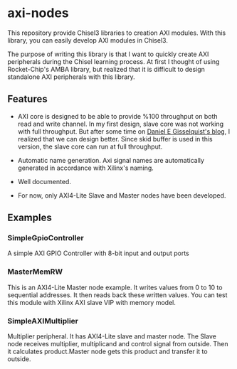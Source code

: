 # axi-nodes

This repository provide Chisel3 libraries to creation AXI modules. 
With this library, you can easily develop AXI modules in Chisel3. 

The purpose of writing this library is that I want to quickly create AXI peripherals during the Chisel learning process. At first I thought of using Rocket-Chip's AMBA library, but realized that it is difficult to design standalone AXI peripherals with this library. 

## Features

* AXI core is designed to be able to provide %100 throughput on both read and write channel. In my first design, slave core was not working with full throughput. But after some time on [Daniel E Gisselquist's blog](https://zipcpu.com/), I realized that we can design better. Since skid buffer is used in this version, the slave core can run at full throughput.
  
* Automatic name generation. Axi signal names are automatically generated in accordance with Xilinx's naming.

* Well documented. 

* For now, only AXI4-Lite Slave and Master nodes have been developed.


## Examples

### SimpleGpioController
A simple AXI GPIO Controller with 8-bit input and output ports

### MasterMemRW
This is an AXI4-Lite Master node example.
It writes values from 0 to 10 to sequential addresses. It then reads back these written values. You can test this module with Xilinx AXI slave VIP with memory model.

### SimpleAXIMultiplier
Multiplier peripheral. It has AXI4-Lite slave and master node. The Slave node receives multiplier, multiplicand and control signal from outside. Then it calculates product.Master node gets this product and transfer it to outside.
  